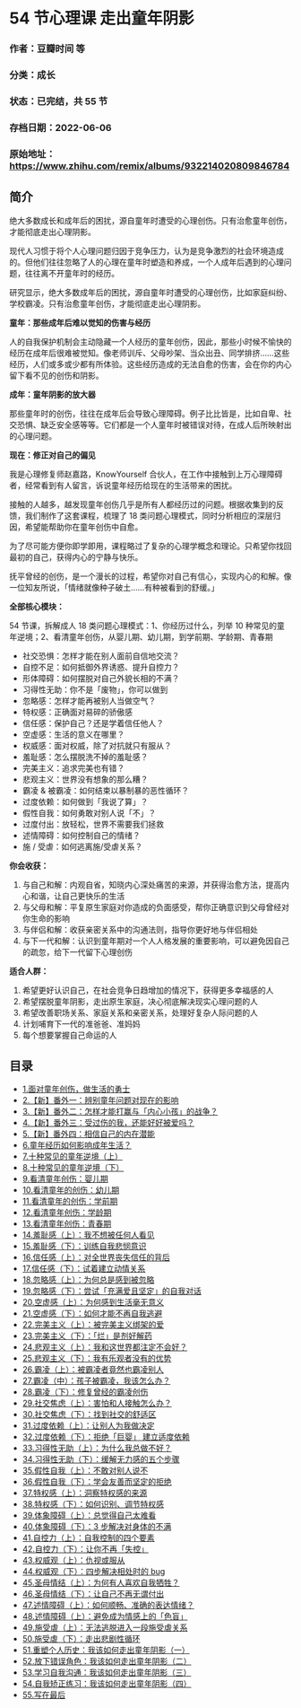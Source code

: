 # 54 节心理课 走出童年阴影

### 作者：豆瓣时间 等

### 分类：成长

### 状态：已完结，共 55 节

### 存档日期：2022-06-06

### 原始地址：https://www.zhihu.com/remix/albums/932214020809846784


## 简介
绝大多数成长和成年后的困扰，源自童年时遭受的心理创伤。只有治愈童年创伤，才能彻底走出心理阴影。


现代人习惯于将个人心理问题归因于竞争压力，认为是竞争激烈的社会环境造成的。但他们往往忽略了人的心理在童年时塑造和养成，一个人成年后遇到的心理问题，往往离不开童年时的经历。


研究显示，绝大多数成年后的困扰，源自童年时遭受的心理创伤，比如家庭纠纷、学校霸凌。只有治愈童年创伤，才能彻底走出心理阴影。


**童年：那些成年后难以觉知的伤害与经历**


人的自我保护机制会主动隐藏一个人经历的童年创伤，因此，那些小时候不愉快的经历在成年后很难被觉知。像老师训斥、父母吵架、当众出丑、同学排挤……这些经历，人们或多或少都有所体验。这些经历造成的无法自愈的伤害，会在你的内心留下看不见的创伤和阴影。


**成年：童年阴影的放大器**


那些童年时的创伤，往往在成年后会导致心理障碍。例子比比皆是，比如自卑、社交恐惧、缺乏安全感等等。它们都是一个人童年时被错误对待，在成人后所映射出的心理问题。


**现在：修正对自己的偏见**


我是心理修复师赵嘉路，KnowYourself 合伙人，在工作中接触到上万心理障碍者，经常看到有人留言，诉说童年经历给现在的生活带来的困扰。


接触的人越多，越发现童年创伤几乎是所有人都经历过的问题。根据收集到的反馈，我们制作了这套课程，梳理了 18 类问题心理模式，同时分析相应的深层归因，希望能帮助你在童年创伤中自愈。


为了尽可能方便你即学即用，课程略过了复杂的心理学概念和理论。只希望你找回最初的自己，获得内心的宁静与快乐。


抚平曾经的创伤，是一个漫长的过程，希望你对自己有信心，实现内心的和解。像一位知友所说，「情绪就像种子破土……有种被看到的舒缓。」


**全部核心模块：**


54 节课，拆解成人 18 类问题心理模式：1、你经历过什么，列举 10 种常见的童年逆境；2、看清童年创伤，从婴儿期、幼儿期，到学前期、学龄期、青春期


* 社交恐惧：怎样才能在别人面前自信地交流？
* 自控不足：如何抵御外界诱惑、提升自控力？
* 形体障碍：如何摆脱对自己外貌长相的不满？
* 习得性无助：你不是「废物」，你可以做到
* 忽略感：怎样才能再被别人当做空气？
* 特权感：正确面对易碎的骄傲感
* 信任感：保护自己？还是学着信任他人？
* 空虚感：生活的意义在哪里？
* 权威感：面对权威，除了对抗就只有服从？
* 羞耻感：怎么摆脱洗不掉的羞耻感？
* 完美主义：追求完美也有错？
* 悲观主义：世界没有想象的那么糟？
* 霸凌 & 被霸凌：如何结束以暴制暴的恶性循环？
* 过度依赖：如何做到「我说了算」？
* 假性自我：如何勇敢对别人说「不」？
* 过度付出：放轻松，世界不需要我们拯救
* 述情障碍：如何控制自己的情绪？
* 施 / 受虐：如何逃离施/受虐关系？

**你会收获：**


1. 与自己和解：内观自省，知晓内心深处痛苦的来源，并获得治愈方法，提高内心和谐，让自己更快乐的生活
2. 与父母和解：平复原生家庭对你造成的负面感受，帮你正确意识到父母曾经对你生命的影响
3. 与伴侣和解：收获亲密关系中的沟通法则，指导你更好地与伴侣相处
4. 与下一代和解：认识到童年期对一个人人格发展的重要影响，可以避免因自己的疏忽，给下一代留下心理创伤

**适合人群：**


1. 希望更好认识自己，在社会竞争日趋增加的情况下，获得更多幸福感的人
2. 希望摆脱童年阴影，走出原生家庭，决心彻底解决现实心理问题的人
3. 希望改善职场关系、家庭关系和亲密关系，处理好复杂人际问题的人
4. 计划哺育下一代的准爸爸、准妈妈
5. 每个想要掌握自己命运的人



## 目录
- [1.面对童年创伤，做生活的勇士](1.面对童年创伤，做生活的勇士.md)
- [2.【新】番外一：辨别童年问题对现在的影响](2.【新】番外一：辨别童年问题对现在的影响.md)
- [3.【新】番外二：怎样才能打赢与「内心小孩」的战争？](3.【新】番外二：怎样才能打赢与「内心小孩」的战争？.md)
- [4.【新】番外三：受过伤的我，还能好好被爱吗？](4.【新】番外三：受过伤的我，还能好好被爱吗？.md)
- [5.【新】番外四：相信自己的内在潜能](5.【新】番外四：相信自己的内在潜能.md)
- [6.童年经历如何影响成年生活？](6.童年经历如何影响成年生活？.md)
- [7.十种常见的童年逆境（上）](7.十种常见的童年逆境（上）.md)
- [8.十种常见的童年逆境（下）](8.十种常见的童年逆境（下）.md)
- [9.看清童年创伤：婴儿期](9.看清童年创伤：婴儿期.md)
- [10.看清童年的创伤：幼儿期](10.看清童年的创伤：幼儿期.md)
- [11.看清童年的创伤：学前期](11.看清童年的创伤：学前期.md)
- [12.看清童年创伤：学龄期](12.看清童年创伤：学龄期.md)
- [13.看清童年创伤：青春期](13.看清童年创伤：青春期.md)
- [14.羞耻感（上）：我不想被任何人看见](14.羞耻感（上）：我不想被任何人看见.md)
- [15.羞耻感（下）：训练自我悲悯意识](15.羞耻感（下）：训练自我悲悯意识.md)
- [16.信任感（上）：对全世界丧失信任的背后](16.信任感（上）：对全世界丧失信任的背后.md)
- [17.信任感（下）：试着建立动情关系](17.信任感（下）：试着建立动情关系.md)
- [18.忽略感（上）：为何总是感到被忽略](18.忽略感（上）：为何总是感到被忽略.md)
- [19.忽略感（下）：尝试「充满爱且坚定」的自我对话](19.忽略感（下）：尝试「充满爱且坚定」的自我对话.md)
- [20.空虚感（上）：为何感到生活毫无意义](20.空虚感（上）：为何感到生活毫无意义.md)
- [21.空虚感（下）：如何才能不再自我逃避](21.空虚感（下）：如何才能不再自我逃避.md)
- [22.完美主义（上）：被完美主义绑架的爱](22.完美主义（上）：被完美主义绑架的爱.md)
- [23.完美主义（下）：「烂」是剂好解药](23.完美主义（下）：「烂」是剂好解药.md)
- [24.悲观主义（上）：我和这世界都注定不会好？](24.悲观主义（上）：我和这世界都注定不会好？.md)
- [25.悲观主义（下）：我有乐观者没有的优势](25.悲观主义（下）：我有乐观者没有的优势.md)
- [26.霸凌（上）：被霸凌者竟然也霸凌别人](26.霸凌（上）：被霸凌者竟然也霸凌别人.md)
- [27.霸凌（中）：孩子被霸凌，我该怎么办？](27.霸凌（中）：孩子被霸凌，我该怎么办？.md)
- [28.霸凌（下）：修复曾经的霸凌创伤](28.霸凌（下）：修复曾经的霸凌创伤.md)
- [29.社交焦虑（上）：害怕和人接触怎么办？](29.社交焦虑（上）：害怕和人接触怎么办？.md)
- [30.社交焦虑（下）：找到社交的舒适区](30.社交焦虑（下）：找到社交的舒适区.md)
- [31.过度依赖（上）：让别人为我做决定](31.过度依赖（上）：让别人为我做决定.md)
- [32.过度依赖（下）：拒绝「巨婴」 建立适度依赖](32.过度依赖（下）：拒绝「巨婴」%20建立适度依赖.md)
- [33.习得性无助（上）：为什么我总做不好？](33.习得性无助（上）：为什么我总做不好？.md)
- [34.习得性无助（下）：缓解无力感的五个步骤](34.习得性无助（下）：缓解无力感的五个步骤.md)
- [35.假性自我（上）：不敢对别人说不](35.假性自我（上）：不敢对别人说不.md)
- [36.假性自我（下）：学会友善而坚定的拒绝](36.假性自我（下）：学会友善而坚定的拒绝.md)
- [37.特权感（上）：洞察特权感的来源](37.特权感（上）：洞察特权感的来源.md)
- [38.特权感（下）：如何识别、调节特权感](38.特权感（下）：如何识别、调节特权感.md)
- [39.体象障碍（上）：总觉得自己太难看](39.体象障碍（上）：总觉得自己太难看.md)
- [40.体象障碍（下）：3 步解决对身体的不满](40.体象障碍（下）：3%20步解决对身体的不满.md)
- [41.自控力（上）：自我控制的四个要素](41.自控力（上）：自我控制的四个要素.md)
- [42.自控力（下）：让你不再「失控」](42.自控力（下）：让你不再「失控」.md)
- [43.权威观（上）：仇视或服从](43.权威观（上）：仇视或服从.md)
- [44.权威观（下）：四步解决相处时的 bug](44.权威观（下）：四步解决相处时的%20bug.md)
- [45.圣母情结（上）：为何有人喜欢自我牺牲？](45.圣母情结（上）：为何有人喜欢自我牺牲？.md)
- [46.圣母情结（下）：让自己不再无谓付出](46.圣母情结（下）：让自己不再无谓付出.md)
- [47.述情障碍（上）：如何顺畅、准确的表达情绪？](47.述情障碍（上）：如何顺畅、准确的表达情绪？.md)
- [48.述情障碍（上）：避免成为情感上的「色盲」](48.述情障碍（上）：避免成为情感上的「色盲」.md)
- [49.施受虐（上）：无法逃脱进入一段施受虐关系](49.施受虐（上）：无法逃脱进入一段施受虐关系.md)
- [50.施受虐（下）：走出悲剧性循环](50.施受虐（下）：走出悲剧性循环.md)
- [51.重塑个人历史：我该如何走出童年阴影（一）](51.重塑个人历史：我该如何走出童年阴影（一）.md)
- [52.放下错误角色：我该如何走出童年阴影（二）](52.放下错误角色：我该如何走出童年阴影（二）.md)
- [53.学习自我沟通：我该如何走出童年阴影（三）](53.学习自我沟通：我该如何走出童年阴影（三）.md)
- [54.自我矫正练习：我该如何走出童年阴影（四）](54.自我矫正练习：我该如何走出童年阴影（四）.md)
- [55.写在最后](55.写在最后.md)